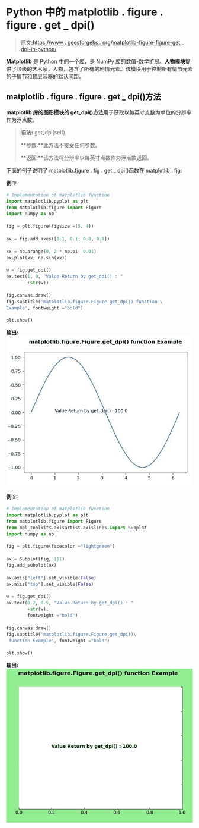 # Python 中的 matplotlib . figure . figure . get _ dpi()

> 原文:[https://www . geesforgeks . org/matplotlib-figure-figure-get _ dpi-in-python/](https://www.geeksforgeeks.org/matplotlib-figure-figure-get_dpi-in-python/)

**[Matplotlib](https://www.geeksforgeeks.org/python-introduction-matplotlib/)** 是 Python 中的一个库，是 NumPy 库的数值-数学扩展。**人物模块**提供了顶级的艺术家，人物，包含了所有的剧情元素。该模块用于控制所有情节元素的子情节和顶层容器的默认间距。

## matplotlib . figure . figure . get _ dpi()方法

**matplotlib 库的图形模块的 get_dpi()方法**用于获取以每英寸点数为单位的分辨率作为浮点数。

> **语法:** get_dpi(self)
> 
> **参数:**此方法不接受任何参数。
> 
> **返回:**该方法将分辨率以每英寸点数作为浮点数返回。

下面的例子说明了 matplotlib.figure . fig . get _ dpi()函数在 matplotlib . fig:

**例 1:**

```py
# Implementation of matplotlib function 
import matplotlib.pyplot as plt 
from matplotlib.figure import Figure
import numpy as np 

fig = plt.figure(figsize =(5, 4)) 

ax = fig.add_axes([0.1, 0.1, 0.8, 0.8])

xx = np.arange(0, 2 * np.pi, 0.01) 
ax.plot(xx, np.sin(xx)) 

w = fig.get_dpi()
ax.text(1, 0, "Value Return by get_dpi() : "
        +str(w))

fig.canvas.draw()
fig.suptitle('matplotlib.figure.Figure.get_dpi() function \
Example', fontweight ="bold") 

plt.show()
```

**输出:**
![](img/37a46e9e234159975d0198a24fe77894.png)

**例 2:**

```py
# Implementation of matplotlib function 
import matplotlib.pyplot as plt 
from matplotlib.figure import Figure
from mpl_toolkits.axisartist.axislines import Subplot 
import numpy as np 

fig = plt.figure(facecolor ="lightgreen") 

ax = Subplot(fig, 111) 
fig.add_subplot(ax) 

ax.axis["left"].set_visible(False) 
ax.axis["top"].set_visible(False)

w = fig.get_dpi()
ax.text(0.2, 0.5, "Value Return by get_dpi() : "
        +str(w),
        fontweight ="bold")

fig.canvas.draw()
fig.suptitle('matplotlib.figure.Figure.get_dpi()\
 function Example', fontweight ="bold") 

plt.show()
```

**输出:**
![](img/1150bf09f4e19ee751e30cc93987a6e5.png)